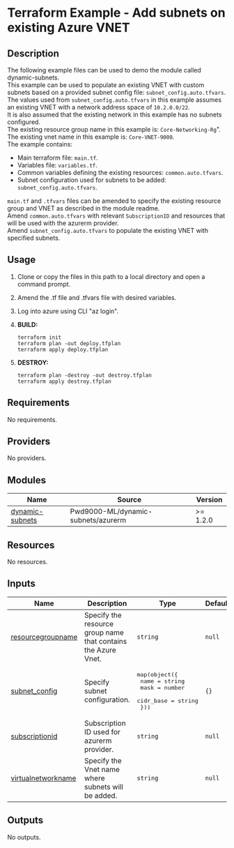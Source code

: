# Terraform Example - Add subnets on existing Azure VNET

## Description

The following example files can be used to demo the module called dynamic-subnets.  
This example can be used to populate an existing VNET with custom subnets based on a provided subnet config file: `subnet_config.auto.tfvars`.  
The values used from `subnet_config.auto.tfvars` in this example assumes an existing VNET with a network address space of `10.2.0.0/22`.  
It is also assumed that the existing network in this example has no subnets configured.  
The existing resource group name in this example is: `Core-Networking-Rg`".  
The existing vnet name in this example is: `Core-VNET-9000`.  
The example contains:  

- Main terraform file: `main.tf`.
- Variables file: `variables.tf`.
- Common variables defining the existing resources: `common.auto.tfvars`.
- Subnet configuration used for subnets to be added: `subnet_config.auto.tfvars`.

`main.tf` and `.tfvars` files can be amended to specify the existing resource group and VNET as described in the module readme.  
Amend `common.auto.tfvars` with relevant `SubscriptionID` and resources that will be used with the azurerm provider.  
Amend `subnet_config.auto.tfvars` to populate the existing VNET with specified subnets.  

## Usage

1. Clone or copy the files in this path to a local directory and open a command prompt.
2. Amend the .tf file and .tfvars file with desired variables.
3. Log into azure using CLI "az login".
4. **BUILD:**

    ```hcl
    terraform init
    terraform plan -out deploy.tfplan
    terraform apply deploy.tfplan
    ```

5. **DESTROY:**

    ```hcl
    terraform plan -destroy -out destroy.tfplan
    terraform apply destroy.tfplan
    ```

<!-- BEGIN_TF_DOCS -->
## Requirements

No requirements.

## Providers

No providers.

## Modules

| Name | Source | Version |
|------|--------|---------|
| <a name="module_dynamic-subnets"></a> [dynamic-subnets](#module\_dynamic-subnets) | Pwd9000-ML/dynamic-subnets/azurerm | >= 1.2.0 |

## Resources

No resources.

## Inputs

| Name | Description | Type | Default | Required |
|------|-------------|------|---------|:--------:|
| <a name="input_resourcegroupname"></a> [resourcegroupname](#input\_resourcegroupname) | Specify the resource group name that contains the Azure Vnet. | `string` | `null` | no |
| <a name="input_subnet_config"></a> [subnet\_config](#input\_subnet\_config) | Specify subnet configuration. | <pre>map(object({<br/>    name      = string<br/>    mask      = number<br/>    cidr_base = string<br/>  }))</pre> | `{}` | no |
| <a name="input_subscriptionid"></a> [subscriptionid](#input\_subscriptionid) | Subscription ID used for azurerm provider. | `string` | `null` | no |
| <a name="input_virtualnetworkname"></a> [virtualnetworkname](#input\_virtualnetworkname) | Specify the Vnet name where subnets will be added. | `string` | `null` | no |

## Outputs

No outputs.
<!-- END_TF_DOCS -->